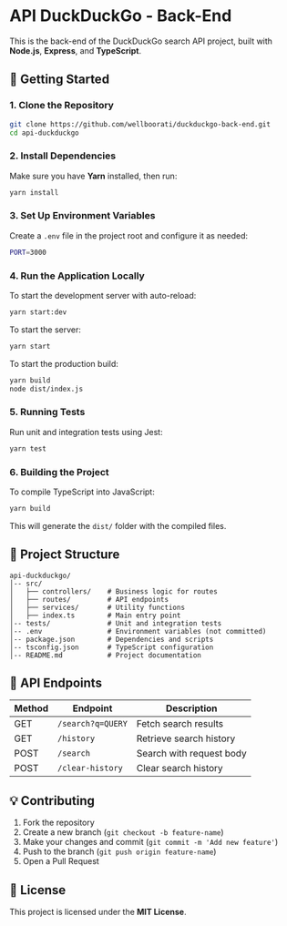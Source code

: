 # API DuckDuckGo - Back-End

This is the back-end of the DuckDuckGo search API project, built with **Node.js**, **Express**, and **TypeScript**.

## 🚀 Getting Started

### **1. Clone the Repository**

```sh
git clone https://github.com/wellboorati/duckduckgo-back-end.git
cd api-duckduckgo
```

### **2. Install Dependencies**

Make sure you have **Yarn** installed, then run:

```sh
yarn install
```

### **3. Set Up Environment Variables**

Create a `.env` file in the project root and configure it as needed:

```sh
PORT=3000
```

### **4. Run the Application Locally**

To start the development server with auto-reload:

```sh
yarn start:dev
```

To start the server:

```sh
yarn start
```

To start the production build:

```sh
yarn build
node dist/index.js
```

### **5. Running Tests**

Run unit and integration tests using Jest:

```sh
yarn test
```

### **6. Building the Project**

To compile TypeScript into JavaScript:

```sh
yarn build
```

This will generate the `dist/` folder with the compiled files.

## 📁 Project Structure

```
api-duckduckgo/
│-- src/
│   ├── controllers/    # Business logic for routes
│   ├── routes/         # API endpoints
│   ├── services/       # Utility functions
│   ├── index.ts        # Main entry point
│-- tests/              # Unit and integration tests
│-- .env                # Environment variables (not committed)
│-- package.json        # Dependencies and scripts
│-- tsconfig.json       # TypeScript configuration
│-- README.md           # Project documentation
```

## 📌 API Endpoints

| Method | Endpoint            | Description                 |
|--------|---------------------|-----------------------------|
| GET    | `/search?q=QUERY`   | Fetch search results        |
| GET    | `/history`          | Retrieve search history     |
| POST   | `/search`           | Search with request body    |
| POST   | `/clear-history`    | Clear search history        |

## 💡 Contributing

1. Fork the repository
2. Create a new branch (`git checkout -b feature-name`)
3. Make your changes and commit (`git commit -m 'Add new feature'`)
4. Push to the branch (`git push origin feature-name`)
5. Open a Pull Request

## 📜 License

This project is licensed under the **MIT License**.

